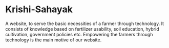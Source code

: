# Krishi-Sahayak
A website, to serve the basic necessities of a farmer through technology. It consists of knowledge based on fertilizer usability, soil education, hybrid cultivation, government policies etc. Empowering the farmers through technology is the main motive of our website.
